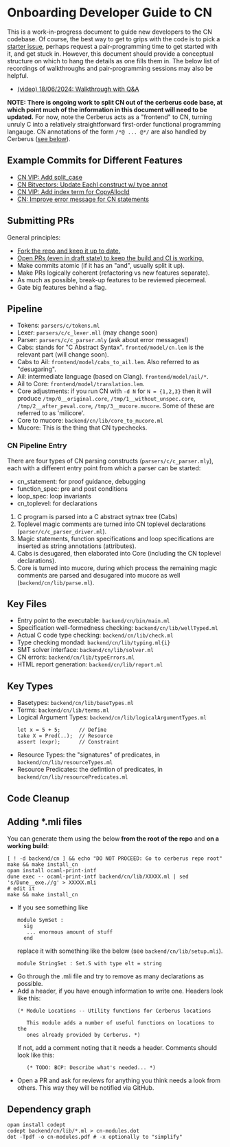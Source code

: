 # Onboarding Developer Guide to CN

This is a work-in-progress document to guide new developers to the CN codebase.
Of course, the best way to get to grips with the code is to pick a [starter
issue](https://github.com/orgs/GaloisInc/projects/23/views/9?filterQuery=label%3Acn+is%3Aopen+expertise%3Aonboarding),
perhaps request a pair-programming time to get started with it, and get stuck
in. However, this document should provide a conceptual structure on which to
hang the details as one fills them in. The below list of recordings of
walkthroughs and pair-programming sessions may also be helpful.

* [(video) 18/06/2024: Walkthrough with Q&A](https://drive.google.com/file/d/15aoDeTGtcx_JbESEli6aICcSC5eo8fEV/view?usp=sharing)

**NOTE: There is ongoing work to split CN out of the cerberus code base, at
which point much of the information in this document will need to be updated.**
For now, note the Cerberus acts as a "frontend" to CN, turning unruly C into a
relatively straightforward first-order functional programming langauge. CN
annotations of the form `/*@ ... @*/` are also handled by Cerberus ([see
below](#cn-pipeline-entry)).

## Example Commits for Different Features

* [CN VIP: Add split_case](https://github.com/rems-project/cerberus/commit/67e60e701fefbcfb6c581a6c18eb2355a277afc4)
* [CN Bitvectors: Update EachI construct w/ type annot](https://github.com/rems-project/cerberus/commit/79ddfa37fd199a147e6f4f55e2d5b73cea6b9d83)
* [CN VIP: Add index term for CopyAllocId](https://github.com/rems-project/cerberus/commit/4081026bd0e9a27ad536e31713766cb275242d73)
* [CN: Improve error message for CN statements](https://github.com/rems-project/cerberus/commit/39cbf5ccd9aced4c6eef9cbc9dfecd0bcd6c7eb9)

## Submitting PRs

General principles:

* [Fork the repo and keep it up to date.](https://github.com/rems-project/cerberus/blob/master/backend/cn/CONTRIBUTING.md#fork-the-repo)
* [Open PRs (even in draft state) to keep the build and CI is working.](https://github.com/rems-project/cerberus/blob/master/backend/cn/CONTRIBUTING.md#create-a-pr-and-get-it-reviewed)
* Make commits atomic (if it has an "and", usually split it up).
* Make PRs logically coherent (refactoring vs new features separate).
* As much as possible, break-up features to be reviewed piecemeal.
* Gate big features behind a flag.

## Pipeline

* Tokens: `parsers/c/tokens.ml`
* Lexer: `parsers/c/c_lexer.mll` (may change soon)
* Parser: `parsers/c/c_parser.mly` (ask about error messages!)
* Cabs: stands for "C Abstract Syntax". `fronted/model/cn.lem` is the relevant
  part (will change soon).
* Cabs to Ail: `frontend/model/cabs_to_ail.lem`. Also referred to as "desugaring".
* Ail: intermediate language (based on Clang). `frontend/model/ail/*`.
* Ail to Core: `frontend/model/translation.lem`.
* Core adjustments: if you run CN with `-d N` for `N = {1,2,3}` then it will
  produce `/tmp/0__original.core`, `/tmp/1__without_unspec.core`,
  `/tmp/2__after_peval.core`, `/tmp/3__mucore.mucore`. Some of these are referred to as 'milicore'.
* Core to mucore: `backend/cn/lib/core_to_mucore.ml`
* Mucore: This is the thing that CN typechecks.

### CN Pipeline Entry

There are four types of CN parsing constructs (`parsers/c/c_parser.mly`), each
with a different entry point from which a parser can be started:
- cn\_statement: for proof guidance, debugging
- function\_spec: pre and post conditions
- loop\_spec: loop invariants
- cn\_toplevel: for declarations

1. C program is parsed into a C abstract sytnax tree (Cabs)
2. Toplevel magic comments are turned into CN toplevel declarations (`parser/c/c_parser_driver.ml`).
3. Magic statements, function specifications and loop specifications are
  inserted as string annotations (attributes).
4. Cabs is desugared, then elaborated into Core (including the CN toplevel declarations).
5. Core is turned into mucore, during which process the remaining magic
  comments are parsed and desugared into mucore as well (`backend/cn/lib/parse.ml`).

## Key Files

* Entry point to the executable: `backend/cn/bin/main.ml`
* Specification well-formedness checking: `backend/cn/lib/wellTyped.ml`
* Actual C code type checking: `backend/cn/lib/check.ml`
* Type checking mondad: `backend/cn/lib/typing.ml{i}`
* SMT solver interface: `backend/cn/lib/solver.ml`
* CN errors: `backend/cn/lib/typeErrors.ml`
* HTML report generation: `backend/cn/lib/report.ml`

## Key Types

* Basetypes: `backend/cn/lib/baseTypes.ml`
* Terms: `backend/cn/lib/terms.ml`
* Logical Argument Types: `backend/cn/lib/logicalArgumentTypes.ml`
    ```
    let x = 5 + 5;      // Define
    take X = Pred(..);  // Resource
    assert (expr);      // Constraint
    ```
* Resource Types: the "signatures" of predicates, in `backend/cn/lib/resourceTypes.ml`
* Resource Predicates: the defintion of predicates, in `backend/cn/lib/resourcePredicates.ml`

## Code Cleanup

## Adding \*.mli files

You can generate them using the below **from the root of the repo** and **on a working build**:
``` 
[ ! -d backend/cn ] && echo "DO NOT PROCEED: Go to cerberus repo root" 
make && make install_cn
opam install ocaml-print-intf
dune exec -- ocaml-print-intf backend/cn/lib/XXXXX.ml | sed 's/Dune__exe.//g' > XXXXX.mli
# edit it
make && make install_cn
```

* If you see something like
  ```
  module SymSet :
    sig
     ... enormous amount of stuff
    end
  ```
  replace it with something like the below (see `backend/cn/lib/setup.mli`).
  ```
  module StringSet : Set.S with type elt = string
  ```
* Go through the .mli file and try to remove as many declarations as
  possible.
* Add a header, if you have enough information to write one.
  Headers look like this:
  ```
  (* Module Locations -- Utility functions for Cerberus locations
 
     This module adds a number of useful functions on locations to the
     ones already provided by Cerberus. *)
  ```
  If not, add a comment noting that it needs a header.  Comments
  should look like this:
  ```
     (* TODO: BCP: Describe what's needed... *)
  ```
* Open a PR and ask for reviews for anything you think needs a look from others.
  This way they will be notified via GitHub.

## Dependency graph

```
opam install codept
codept backend/cn/lib/*.ml > cn-modules.dot
dot -Tpdf -o cn-modules.pdf # -x optionally to "simplify"
```

